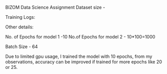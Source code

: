 BIZOM Data Science Assignment
Dataset size -

Training Logs:

Other details:

No. of Epochs for model 1 -10
No.of Epochs for model 2 - 10*100=1000

Batch Size - 64


Due to limited gpu usage, I trained the model with 10 epochs, from my observations, accuracy can be improved if trained for more epochs like 20 or 25.
